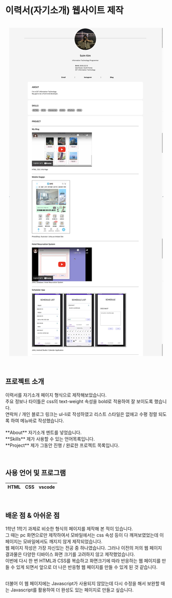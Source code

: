 # 이력서(자기소개) 웹사이트 제작

<p align="center">
  <br>
  <img src="./img/preview.jpg">
  <br>
</p>

<br>

## 프로젝트 소개

<p align="justify">
  이력서를 자기소개 페이지 형식으로 제작해보았습니다.<br>
  주요 정보나 타이틀은 css의 text-weight 속성을 bold로 적용하여 잘 보이도록 했습니다.<br>
  연락처 / 개인 블로그 링크는 ul-li로 작성하였고 리스트 스타일은 없애고 수평 정렬 되도록 하여 메뉴바로 작성했습니다.<br>
  <br>
  **About** 자기소개 멘트를 넣었습니다.<br>
  **Skills** 제가 사용할 수 있는 언어목록입니다.<br>
  **Project** 제가 그동안 진행 / 완료한 프로젝트 목록입니다.
</p>

<br>

## 사용 언어 및 프로그램

|    HTML    |     CSS    |   vscode   | 
| :--------: | :--------: | :--------: | 

<br>

## 배운 점 & 아쉬운 점
  1학년 1학기 과제로 비슷한 형식의 페이지를 제작해 본 적이 있습니다.<br>
  그 때는 pc 화면으로만 제작하여서 모바일에서는 css 속성 등이 다 깨져보였었는데 이 페이지는 모바일에서도 깨지지 않게 제작되었습니다.<br>
  웹 페이지 작성은 가장 자신있는 전공 중 하나였습니다. 그러나 이전의 저의 웹 페이지 결과물은 다양한 디바이스 화면 크기를 고려하지 않고 제작했었습니다.<br>
  이번에 다시 한 번 HTML과 CSS를 복습하고 화면크기에 따라 반응하는 웹 페이지를 만들 수 있게 되면서 앞으로 더 나은 반응형 웹 페이지를 만들 수 있게 된 것 같습니다.<br>
  
  <br>
  더불어 이 웹 페이지에는 Javascript가 사용되지 않았는데 다시 수정을 해서 보완할 때는 Javascript를 활용하여 더 완성도 있는 페이지로 만들고 싶습니다.
<p align="justify">

</p>
